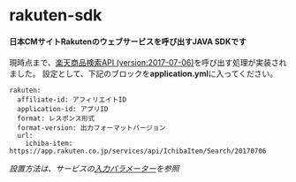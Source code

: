 # rakuten-sdk
#### 日本CMサイトRakutenのウェブサービスを呼び出すJAVA SDKです

現時点まで、[楽天商品検索API (version:2017-07-06)](https://webservice.rakuten.co.jp/api/ichibaitemsearch/)を呼び出す処理が実装されました。
設定として、下記のブロックを**application.yml**に入ってください。
```
rakuten: 
  affiliate-id: アフィリエイトID
  application-id: アプリID
  format: レスポンス形式
  format-version: 出力フォーマットバージョン
  url:
    ichiba-item: https://app.rakuten.co.jp/services/api/IchibaItem/Search/20170706 
```
*設置方法は、サービスの[入力パラメーター](https://webservice.rakuten.co.jp/api/ichibaitemsearch/#inputParameter)を参照*
